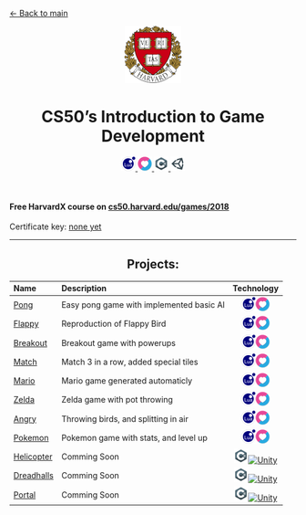 [<- Back to main](https://github.com/GrandEchoWhiskey)

<p align="center"><a href="https://cs50.harvard.edu/games/2018">
  <img src="https://github.com/GrandEchoWhiskey/grandechowhiskey/blob/main/icons/course/harvard100.png" /><br>
</a></p>
<h1 align="center">CS50’s Introduction to Game Development</h1>

<p align="center"><a href="#">
  <img src="https://github.com/GrandEchoWhiskey/grandechowhiskey/blob/main/icons/programming/lua.png" />
  <img src="https://github.com/GrandEchoWhiskey/grandechowhiskey/blob/main/icons/programming/love.png" />
  <img src="https://github.com/GrandEchoWhiskey/grandechowhiskey/blob/main/icons/programming/csharp.png" />
  <img src="https://github.com/GrandEchoWhiskey/grandechowhiskey/blob/main/icons/programming/unity.png" />
</a></p>

<br>

#### Free HarvardX course on [cs50.harvard.edu/games/2018][harvard_link] 
Certificate key: [none yet][certificate_link]

---

<div align="center" markdown>

## Projects:
Name | Description | Technology
:--- | :--- | :---:
[Pong][pong_link] | Easy pong game with implemented basic AI | [![Lua][lua_img]![LÖVE][love_img]](#)
[Flappy][flappy_link] | Reproduction of Flappy Bird | [![Lua][lua_img]![LÖVE][love_img]](#)
[Breakout][breakout_link] | Breakout game with powerups | [![Lua][lua_img]![LÖVE][love_img]](#)
[Match][match_link] | Match 3 in a row, added special tiles | [![Lua][lua_img]![LÖVE][love_img]](#)
[Mario][mario_link] | Mario game generated automaticly | [![Lua][lua_img]![LÖVE][love_img]](#)
[Zelda][zelda_link] | Zelda game with pot throwing | [![Lua][lua_img]![LÖVE][love_img]](#)
[Angry][angry_link] | Throwing birds, and splitting in air | [![Lua][lua_img]![LÖVE][love_img]](#)
[Pokemon][pokemon_link] | Pokemon game with stats, and level up | [![Lua][lua_img]![LÖVE][love_img]](#)
[Helicopter][helicopter_link] | Comming Soon | [![C#][csharp_img]![Unity][unity_img]](#)
[Dreadhalls][dreadhalls_link] | Comming Soon | [![C#][csharp_img]![Unity][unity_img]](#)
[Portal][portal_link] | Comming Soon | [![C#][csharp_img]![Unity][unity_img]](#)

</div>

<!-- Links -->

[harvard_link]:     https://cs50.harvard.edu/games/2018
[certificate_link]: #

[pong_link]:        proj-00-pong
[flappy_link]:      proj-01-flappy
[breakout_link]:    proj-02-breakout
[match_link]:       proj-03-match
[mario_link]:       proj-04-mario
[zelda_link]:       proj-05-zelda
[angry_link]:       proj-06-angry
[pokemon_link]:     proj-07-pokemon
[helicopter_link]:  proj-08-helicopter
[dreadhalls_link]:  proj-09-dreadhalls
[portal_link]:      proj-10-portal

[lua_img]:          https://github.com/GrandEchoWhiskey/grandechowhiskey/blob/main/icons/programming/lua.png
[love_img]:         https://github.com/GrandEchoWhiskey/grandechowhiskey/blob/main/icons/programming/love.png
[csharp_img]:       https://github.com/GrandEchoWhiskey/grandechowhiskey/blob/main/icons/programming/csharp.png
[unity_img]:        https://github.com/GrandEchoWhiskey/grproj-0

